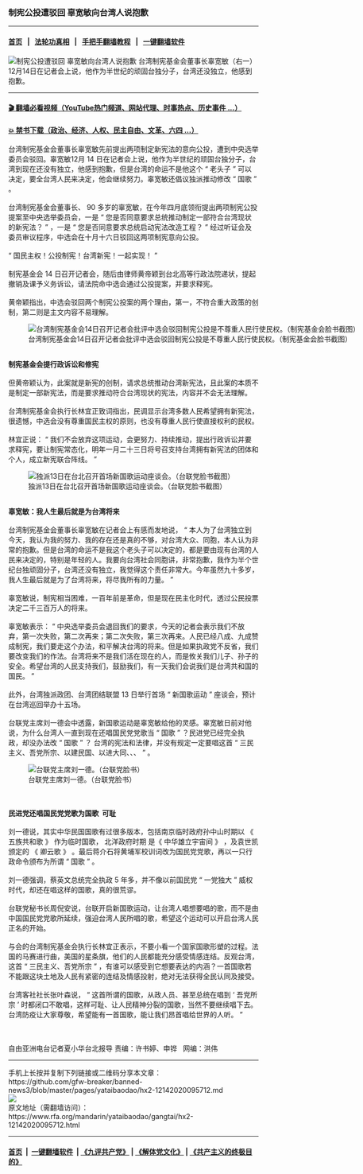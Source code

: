 ### 制宪公投遭驳回 辜宽敏向台湾人说抱歉
------------------------

#### [首页](https://github.com/gfw-breaker/banned-news3/blob/master/README.md) &nbsp;&nbsp;|&nbsp;&nbsp; [法轮功真相](https://github.com/begood0513/basic/blob/master/README.md)  &nbsp;&nbsp;|&nbsp;&nbsp; [手把手翻墙教程](https://github.com/gfw-breaker/guides/wiki)  &nbsp;&nbsp;|&nbsp;&nbsp; [一键翻墙软件](https://github.com/gfw-breaker/nogfw/blob/master/README.md)  



<div id="headerimg">
 <img alt="制宪公投遭驳回 辜宽敏向台湾人说抱歉" src="https://www.rfa.org/mandarin/yataibaodao/gangtai/hx2-12142020095712.html/@@images/c1688408-a56b-4e46-a403-5e3be5213b50.png" title="制宪公投遭驳回 辜宽敏向台湾人说抱歉"/>
 <span class="lead_image_caption">
  台湾制宪基金会董事长辜宽敏（右一）12月14日在记者会上说，他作为半世纪的顽固台独分子，台湾还没独立，他感到抱歉。
 </span>
 <!-- zoomattribute -->
</div>

<hr/>


#### [ 🎬  翻墙必看视频（YouTube热门频道、网站代理、时事热点、历史事件 ...）](https://github.com/gfw-breaker/links/blob/master/banned.md)

#### [ 💥  禁书下载（政治、经济、人权、民主自由、文革、六四 ...）](https://github.com/gfw-breaker/books/blob/master/README.md)

<div id="storytext">
 <div class="sidebar">
 </div>
 <p>
 </p>
 <p>
  台湾制宪基金会董事长辜宽敏先前提出两项制定新宪法的意向公投，遭到中央选举委员会驳回。辜宽敏12月
  <span>
   14
  </span>
  <span>
   日在记者会上说，他作为半世纪的顽固台独分子，台湾到现在还没有独立，他感到抱歉，但是台湾的命运不是他这个
  </span>
  <span>
   “
  </span>
  <span>
   老头子
  </span>
  <span>
   ”
  </span>
  <span>
   可以决定，要全台湾人民来决定，他会继续努力。辜宽敏还倡议独派推动修改
  </span>
  <span>
   “
  </span>
  <span>
   国歌
  </span>
  <span>
   ”
  </span>
  <span>
   。
  </span>
  <span>
   <br/>
   <br/>
  </span>
  <span>
   <span>
    台湾制宪基金会董事长、
   </span>
  </span>
  <span>
   90
  </span>
  <span>
   多岁的辜宽敏，在今年四月底领衔提出两项制宪公投提案至中央选举委员会，一是
  </span>
  <span>
   “
  </span>
  <span>
   您是否同意要求总统推动制定一部符合台湾现状的新宪法？
  </span>
  <span>
   ”
  </span>
  <span>
   ，一是
  </span>
  <span>
   “
  </span>
  <span>
   您是否同意要求总统启动宪法改造工程？
  </span>
  <span>
   ”
  </span>
  <span>
   经过听证会及委员审议程序，中选会在十月十六日驳回这两项制宪意向公投。
  </span>
  <span>
   <br/>
   <br/>
   “
  </span>
  <span>
   国民主权！公投制宪！台湾新宪！一起实现！
  </span>
  <span>
   ”
   <br/>
   <br/>
   <span>
    制宪基金会
   </span>
  </span>
  <span>
   14
  </span>
  <span>
   日召开记者会，随后由律师黄帝颖到台北高等行政法院递状，提起撤销及课予义务诉讼，请法院命中选会通过公投提案，并要求释宪。
  </span>
  <span>
   <br/>
   <br/>
   <span>
    黄帝颖指出，中选会驳回两个制宪公投案的两个理由，第一，不符合重大政策的创制，第二则是主文内容不易理解。
   </span>
  </span>
 </p>
 <p>
  <span>
   <figure class="image-richtext image-inline captioned" style="width:1612px;">
    <img alt="台湾制宪基金会14日召开记者会批评中选会驳回制宪公投是不尊重人民行使民权。（制宪基金会脸书截图）" src="https://www.rfa.org/mandarin/yataibaodao/gangtai/hx2-12142020095712.html/2.png/@@images/afd14c02-4267-455c-a040-0e976d2e2ca9.png" title="2.png"/>
    <figcaption class="image-caption">
     台湾制宪基金会14日召开记者会批评中选会驳回制宪公投是不尊重人民行使民权。（制宪基金会脸书截图）
    </figcaption>
    <small>
    </small>
   </figure>
  </span>
  <strong>
   <br/>
   制宪基金会提行政诉讼和修宪
  </strong>
  <span>
   <br/>
   <br/>
   <span>
    但黄帝颖认为，此案就是新宪的创制，请求总统推动台湾新宪法，且此案的本质不是制定一部新宪法，而是要求推动符合台湾现状的宪法，内容并不会无法理解。
   </span>
  </span>
  <span>
   <br/>
   <br/>
   <span>
    台湾制宪基金会执行长林宜正致词指出，民调显示台湾多数人民希望拥有新宪法，很遗憾，中选会没有尊重国民主权的原则，也没有尊重人民行使直接权利的民权。
   </span>
  </span>
  <span>
   <br/>
   <br/>
   <span>
    林宜正说：
   </span>
  </span>
  <span>
   “
  </span>
  <span>
   我们不会放弃这项运动，会更努力、持续推动，提出行政诉讼并要求释宪，要让制宪常态化，明年一月二十三日将号召支持台湾拥有新宪法的团体和个人，成立新宪联合阵线。
  </span>
  <span>
   ”
  </span>
 </p>
 <p>
  <span>
   <figure class="image-richtext image-inline captioned" style="width:1832px;">
    <img alt="独派13日在台北召开首场新国歌运动座谈会。（台联党脸书截图）" src="https://www.rfa.org/mandarin/yataibaodao/gangtai/hx2-12142020095712.html/3.png/@@images/b9096f9b-abc2-4c08-9274-1bc393e5f5bb.png" title="3.png"/>
    <figcaption class="image-caption">
     独派13日在台北召开首场新国歌运动座谈会。（台联党脸书截图）
    </figcaption>
    <small>
    </small>
   </figure>
  </span>
  <span>
   <br/>
   <strong>
    辜宽敏：我人生最后就是为台湾将来
   </strong>
  </span>
  <span>
   <br/>
   <br/>
   <span>
    台湾制宪基金会董事长辜宽敏在记者会上有感而发地说，
   </span>
  </span>
  <span>
   “
  </span>
  <span>
   本人为了台湾独立到今天，我认为我的努力、我的存在还是真的不够，对台湾大众、同胞，本人认为非常的抱歉。但是台湾的命运不是我这个老头子可以决定的，都是要由现有台湾的人民来决定的，特别是年轻的人。我要向台湾社会同胞讲，非常抱歉，我作为半个世纪台独顽固分子，台湾还没有独立，我觉得这个责任非常大。今年虽然九十多岁，我人生最后就是为了台湾将来，将尽我所有的力量。
  </span>
  <span>
   ”
   <br/>
   <br/>
   <span>
    辜宽敏说，制宪相当困难，一百年前是革命，但是现在民主化时代，透过公民投票决定二千三百万人的将来。
   </span>
  </span>
  <span>
   <br/>
   <br/>
   <span>
    辜宽敏表示：
   </span>
  </span>
  <span>
   “
  </span>
  <span>
   中央选举委员会退回我们的要求，今天的记者会表示我们不放弃，第一次失败，第二次再来；第二次失败，第三次再来。人民已经八成、九成赞成制宪，我们要走这个办法，和平解决台湾的将来。但是如果执政党不反省，我们要改变我们的作法。台湾将来不是我们活在现在的人，而是攸关我们儿子、孙子的安全。希望台湾的人民支持我们，鼓励我们，有一天我们会说我们是台湾共和国的国民。
  </span>
  <span>
   ”
   <br/>
   <br/>
   <span>
    此外，台湾独派政团、台湾团结联盟
   </span>
  </span>
  <span>
   13
  </span>
  <span>
   日举行首场
  </span>
  <span>
   “
  </span>
  <span>
   新国歌运动
  </span>
  <span>
   ”
  </span>
  <span>
   座谈会，预计在台湾巡回举办十五场。
  </span>
  <span>
   <br/>
   <br/>
   <span>
    台联党主席刘一德会中透露，新国歌运动是辜宽敏给他的灵感。辜宽敏日前对他说，为什么台湾人一直到现在还唱国民党党歌当
   </span>
  </span>
  <span>
   “
  </span>
  <span>
   国歌
  </span>
  <span>
   ”
  </span>
  <span>
   ？民进党已经完全执政，却没办法改
  </span>
  <span>
   “
  </span>
  <span>
   国歌
  </span>
  <span>
   ”
  </span>
  <span>
   ？
  </span>
  <span>
   <span>
    台湾的宪法和法律，并没有规定一定要唱这首
   </span>
  </span>
  <span>
   “
  </span>
  <span>
   三民主义、吾党所宗、以建民国、以进大同、、、
  </span>
  <span>
   ”
  </span>
  <span>
   。
  </span>
  <span>
  </span>
 </p>
 <p>
  <span>
   <figure class="image-richtext image-inline captioned" style="width:1280px;">
    <img alt="台联党主席刘一德。（台联党脸书）" src="https://www.rfa.org/mandarin/yataibaodao/gangtai/hx2-12142020095712.html/4.jpeg/@@images/7c28d586-f7bd-4505-992a-8e697df2dc85.jpeg" title="4.jpeg"/>
    <figcaption class="image-caption">
     台联党主席刘一德。（台联党脸书）
    </figcaption>
    <small>
    </small>
   </figure>
   <br/>
   <br/>
  </span>
  <strong>
   民进党还唱国民党党歌为国歌  可耻
  </strong>
  <span>
   <br/>
   <br/>
   <span>
    刘一德说，其实中华民国国歌有过很多版本，包括南京临时政府孙中山时期以
   </span>
  </span>
  <span>
   《
  </span>
  <span>
   五族共和歌
  </span>
  <span>
   》
  </span>
  <span>
   作为临时国歌，
  </span>
  <span>
   北洋政府时期
  </span>
  <span>
   是《
  </span>
  <span>
   中华雄立宇宙间
  </span>
  <span>
   》
  </span>
  <span>
   ，及袁世凯颁定的
  </span>
  <span>
   《
  </span>
  <span>
   卿云歌
  </span>
  <span>
   》
  </span>
  <span>
   。最后蒋介石将黄埔军校训词改为国民党党歌，再以一只行政命令颁布为所谓
  </span>
  <span>
   “
  </span>
  <span>
   国歌
  </span>
  <span>
   ”
  </span>
  <span>
   。
  </span>
  <span>
   <br/>
   <br/>
   <span>
    刘一德强调，蔡英文总统完全执政
   </span>
  </span>
  <span>
   5
  </span>
  <span>
   年多，并不像以前国民党
  </span>
  <span>
   “
  </span>
  <span>
   一党独大
  </span>
  <span>
   ”
  </span>
  <span>
   威权时代，却还在唱这样的国歌，真的很荒谬。
  </span>
  <span>
   <br/>
   <br/>
   <span>
    台联党秘书长周倪安说，台联开启新国歌运动，让台湾人唱想要唱的歌，而不是由中国国民党党歌所延续，强迫台湾人民所唱的歌，希望这个运动可以开启台湾人民正名的开始。
   </span>
  </span>
  <span>
   <br/>
   <br/>
   <span>
    与会的台湾制宪基金会执行长林宜正表示，不要小看一个国家国歌形塑的过程。法国的马赛进行曲，美国的星条旗，他们的人民都能充分感受情感连结。反观台湾，这首
   </span>
  </span>
  <span>
   “
  </span>
  <span>
   三民主义、吾党所宗
  </span>
  <span>
   ”
  </span>
  <span>
   ，有谁可以感受到它想要表达的内涵？一首国歌若不能跟这块土地及人民有紧密的连结及情感投射，绝对无法获得全民认同及接受。
  </span>
  <span>
   <br/>
   <br/>
   <span>
    台湾客社社长张叶森说，
   </span>
  </span>
  <span>
   “
  </span>
  <span>
   这首所谓的国歌，从政人员、甚至总统在唱到
  </span>
  <span>
   ‘
  </span>
  <span>
   吾党所宗
  </span>
  <span>
   ’
  </span>
  <span>
   时都闭口不敢唱，这样可耻、让人民精神分裂的国歌，当然不要继续唱下去。台湾防疫让大家尊敬，希望能有一首国歌，能让我们昂首唱给世界的人听。
  </span>
  <span>
   ”
   <br/>
   <p>
    <br/>
    <br/>
    <span>
     自由亚洲电台记者夏小华台北报导
    </span>
    <span>
    </span>
    <span>
     责编：许书婷、申铧   网编：洪伟
     <br/>
    </span>
   </p>
  </span>
 </p>
</div>

<hr/>
手机上长按并复制下列链接或二维码分享本文章：<br/>
https://github.com/gfw-breaker/banned-news3/blob/master/pages/yataibaodao/hx2-12142020095712.md <br/>
<a href='https://github.com/gfw-breaker/banned-news3/blob/master/pages/yataibaodao/hx2-12142020095712.md'><img src='https://github.com/gfw-breaker/banned-news3/blob/master/pages/yataibaodao/hx2-12142020095712.md.png'/></a> <br/>
原文地址（需翻墙访问）：https://www.rfa.org/mandarin/yataibaodao/gangtai/hx2-12142020095712.html


------------------------
#### [首页](https://github.com/gfw-breaker/banned-news3/blob/master/README.md) &nbsp;|&nbsp; [一键翻墙软件](https://github.com/gfw-breaker/nogfw/blob/master/README.md) &nbsp;| [《九评共产党》](https://github.com/gfw-breaker/9ping.md/blob/master/README.md#九评之一评共产党是什么) | [《解体党文化》](https://github.com/gfw-breaker/jtdwh.md/blob/master/README.md) | [《共产主义的终极目的》](https://github.com/gfw-breaker/gczydzjmd.md/blob/master/README.md)


<img src='http://gfw-breaker.win/banned-news3/pages/yataibaodao/hx2-12142020095712.md' width='0px' height='0px'/>